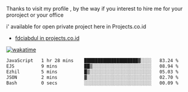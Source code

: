 Thanks to visit my profile , by the way if you interest to hire me for your proroject or your office 

i' available for open private project here in Projects.co.id 

- [fdciabdul in projects.co.id](https://projects.co.id/public/browse_users/view/496e26/fdciabdul)



[![wakatime](https://wakatime.com/badge/user/87646243-158a-4241-a3cb-668e1fa2dbb8.svg)](https://wakatime.com/@87646243-158a-4241-a3cb-668e1fa2dbb8)
<!--START_SECTION:waka-->

```txt
JavaScript   1 hr 28 mins    ████████████████████▓░░░░   83.24 %
EJS          9 mins          ██▒░░░░░░░░░░░░░░░░░░░░░░   08.94 %
Ezhil        5 mins          █▒░░░░░░░░░░░░░░░░░░░░░░░   05.03 %
JSON         2 mins          ▓░░░░░░░░░░░░░░░░░░░░░░░░   02.70 %
Bash         0 secs          ░░░░░░░░░░░░░░░░░░░░░░░░░   00.09 %
```

<!--END_SECTION:waka-->
